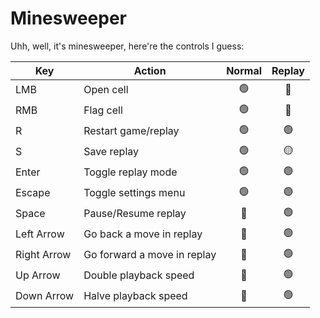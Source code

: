 # Minesweeper

Uhh, well, it's minesweeper, here're the controls I guess:

| Key         | Action                      |  Normal   |  Replay   |
| ----------- | --------------------------- | :-------: | :-------: |
| LMB         | Open cell                   | &#128994; | &#128308; |
| RMB         | Flag cell                   | &#128994; | &#128308; |
| R           | Restart game/replay         | &#128994; | &#128994; |
| S           | Save replay                 | &#128994; | &#128993; |
| Enter       | Toggle replay mode          | &#128994; | &#128994; |
| Escape      | Toggle settings menu        | &#128994; | &#128994; |
| Space       | Pause/Resume replay         | &#128308; | &#128994; |
| Left Arrow  | Go back a move in replay    | &#128308; | &#128994; |
| Right Arrow | Go forward a move in replay | &#128308; | &#128994; |
| Up Arrow    | Double playback speed       | &#128308; | &#128994; |
| Down Arrow  | Halve playback speed        | &#128308; | &#128994; |
